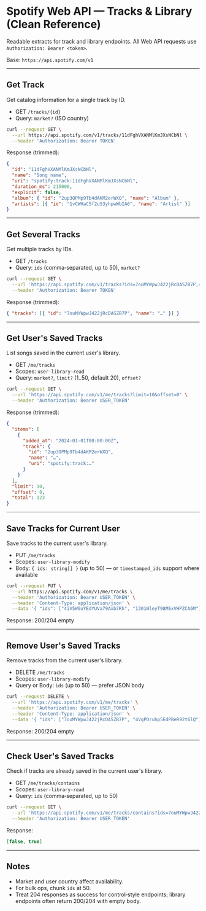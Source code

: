 # Spotify Web API — Tracks & Library (Clean Reference)

Readable extracts for track and library endpoints. All Web API requests use `Authorization: Bearer <token>`.

Base: `https://api.spotify.com/v1`

---

## Get Track

Get catalog information for a single track by ID.

- GET `/tracks/{id}`
- Query: `market?` (ISO country)

```bash
curl --request GET \
  --url https://api.spotify.com/v1/tracks/11dFghVXANMlKmJXsNCbNl \
  --header 'Authorization: Bearer TOKEN'
```

Response (trimmed):

```json
{
  "id": "11dFghVXANMlKmJXsNCbNl",
  "name": "Song name",
  "uri": "spotify:track:11dFghVXANMlKmJXsNCbNl",
  "duration_ms": 215000,
  "explicit": false,
  "album": { "id": "2up3OPMp9Tb4dAKM2erWXQ", "name": "Album" },
  "artists": [{ "id": "1vCWHaC5f2uS3yhpwWbIA6", "name": "Artist" }]
}
```

---

## Get Several Tracks

Get multiple tracks by IDs.

- GET `/tracks`
- Query: `ids` (comma‑separated, up to 50), `market?`

```bash
curl --request GET \
  --url 'https://api.spotify.com/v1/tracks?ids=7ouMYWpwJ422jRcDASZB7P,4VqPOruhp5EdPBeR92t6lQ,2takcwOaAZWiXQijPHIx7B' \
  --header 'Authorization: Bearer TOKEN'
```

Response (trimmed):

```json
{ "tracks": [{ "id": "7ouMYWpwJ422jRcDASZB7P", "name": "…" }] }
```

---

## Get User's Saved Tracks

List songs saved in the current user's library.

- GET `/me/tracks`
- Scopes: `user-library-read`
- Query: `market?`, `limit?` (1..50, default 20), `offset?`

```bash
curl --request GET \
  --url 'https://api.spotify.com/v1/me/tracks?limit=10&offset=0' \
  --header 'Authorization: Bearer USER_TOKEN'
```

Response (trimmed):

```json
{
  "items": [
    {
      "added_at": "2024-01-01T00:00:00Z",
      "track": {
        "id": "2up3OPMp9Tb4dAKM2erWXQ",
        "name": "…",
        "uri": "spotify:track:…"
      }
    }
  ],
  "limit": 10,
  "offset": 0,
  "total": 123
}
```

---

## Save Tracks for Current User

Save tracks to the current user's library.

- PUT `/me/tracks`
- Scopes: `user-library-modify`
- Body: `{ ids: string[] }` (up to 50) — or `timestamped_ids` support where available

```bash
curl --request PUT \
  --url https://api.spotify.com/v1/me/tracks \
  --header 'Authorization: Bearer USER_TOKEN' \
  --header 'Content-Type: application/json' \
  --data '{ "ids": ["4iV5W9uYEdYUVa79Axb7Rh", "1301WleyT98MSxVHPZCA6M"] }'
```

Response: 200/204 empty

---

## Remove User's Saved Tracks

Remove tracks from the current user's library.

- DELETE `/me/tracks`
- Scopes: `user-library-modify`
- Query or Body: `ids` (up to 50) — prefer JSON body

```bash
curl --request DELETE \
  --url 'https://api.spotify.com/v1/me/tracks' \
  --header 'Authorization: Bearer USER_TOKEN' \
  --header 'Content-Type: application/json' \
  --data '{ "ids": ["7ouMYWpwJ422jRcDASZB7P", "4VqPOruhp5EdPBeR92t6lQ"] }'
```

Response: 200/204 empty

---

## Check User's Saved Tracks

Check if tracks are already saved in the current user's library.

- GET `/me/tracks/contains`
- Scopes: `user-library-read`
- Query: `ids` (comma‑separated, up to 50)

```bash
curl --request GET \
  --url 'https://api.spotify.com/v1/me/tracks/contains?ids=7ouMYWpwJ422jRcDASZB7P,4VqPOruhp5EdPBeR92t6lQ' \
  --header 'Authorization: Bearer USER_TOKEN'
```

Response:

```json
[false, true]
```

---

## Notes

- Market and user country affect availability.
- For bulk ops, chunk `ids` at 50.
- Treat 204 responses as success for control‑style endpoints; library endpoints often return 200/204 with empty body.
